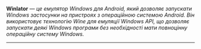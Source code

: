 **Winlator** — *це емулятор Windows для Android, який дозволяє запускати Windows застосунки на пристроях з операційною системою Android. Він використовує технологію Wine для емуляції Windows API, що дозволяє запускати деякі Windows програми без необхідності мати повноцінну операційну систему Windows.*
***
